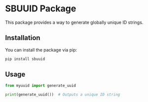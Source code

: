 # SBUUID Package

This package provides a way to generate globally unique ID strings.

## Installation

You can install the package via pip:

```python
pip install sbuuid
```


## Usage

```python
from myuuid import generate_uuid

print(generate_uuid())  # Outputs a unique ID string
```